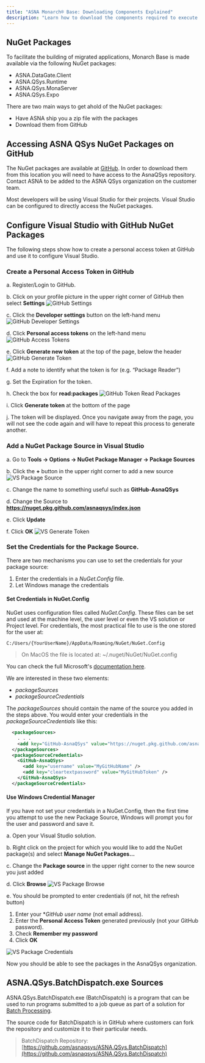 ```yaml
---
title: "ASNA Monarch® Base: Downloading Components Explained"
description: "Learn how to download the components required to execute applications migrated to ASNA Monarch® Base. Discover the essential steps to get started, from installation to basic configuration."
---
```


## NuGet Packages
To facilitate the building of migrated applications, Monarch Base is made available via the following NuGet packages:

- ASNA.DataGate.Client
- ASNA.QSys.Runtime
- ASNA.QSys.MonaServer
- ASNA.QSys.Expo

There are two main ways to get ahold of the NuGet packages:
 - Have ASNA ship you a zip file with the packages
 - Download them from GitHub

## Accessing ASNA QSys NuGet Packages on GitHub
The NuGet packages are available at [GitHub](https://github.com/orgs/asnaqsys/packages). In order to download them from this location you will need to have access to the AsnaQSys repository. Contact ASNA to be added to the ASNA QSys organization on the customer team.

Most developers will be using Visual Studio for their projects.  Visual Studio can be configured to directly access the NuGet packages.

## Configure Visual Studio with GitHub NuGet Packages
The following steps show how to create a personal access token at GitHub and use it to configure Visual Studio.

### Create a Personal Access Token in GitHub
a.	Register/Login to GitHub.

b.	Click on your profile picture in the upper right corner of GitHub then select **Settings**
![GitHub Settings](images/github-settings.jpg)

c.	Click the **Developer settings** button on the left-hand menu
![GitHub Developer Settings](images/github-developer-settings.jpg)

d.	Click **Personal access tokens** on the left-hand menu
![GitHub Access Tokens](images/github-access-tokens.jpg)

e.	Click **Generate new token** at the top of the page, below the header
![GitHub Generate Token](images/github-generate-token.jpg)

f.	Add a note to identify what the token is for (e.g. “Package Reader”)

g.	Set the Expiration for the token.

h.	Check the box for **read:packages**
![GitHub Token Read Packages](images/github-token-read-packages.jpg)

i.	Click **Generate token** at the bottom of the page

j.	The token will be displayed. Once you navigate away from the page, you will not see the code again and will have to repeat this process to generate another.

### Add a NuGet Package Source in Visual Studio
a.	Go to **Tools -> Options -> NuGet Package Manager -> Package Sources**

b.	Click the **+** button in the upper right corner to add a new source
![VS Package Source](images/vs-package-sources.jpg)

c.	Change the name to something useful such as **GitHub-AsnaQSys**

d.	Change the Source to **https://nuget.pkg.github.com/asnaqsys/index.json**

e.	Click **Update**

f.	Click **OK**
![VS Generate Token](images/vs-package-update.jpg)

### Set the Credentials for the Package Source.
There are two mechanisms you can use to set the credentials for your package source:
  1. Enter the credentials in a *NuGet.Config* file.
  2. Let Windows manage the credentials

#### Set Credentials in NuGet.Config
NuGet uses configuration files called *NuGet.Config*.  These files can be set and used at the machine level, the user level or even the VS solution or Project level.  For credentials, the most practical file to use is the one stored for the user at:

    C:/Users/{YourUserName}/AppData/Roaming/NuGet/NuGet.Config

>On MacOS the file is located at: ~/.nuget/NuGet/NuGet.config


You can check the full Microsoft's [documentation here](https://docs.microsoft.com/en-us/nuget/reference/nuget-config-file).

We are interested in these two elements:
 - *packageSources*
 - *packageSourceCredentials*

The *packageSources* should contain the name of the source you added in the steps above.  You would enter your credentials in the *packageSourceCredentials* like this:
```xml
  <packageSources>
    . . . 
    <add key="GitHub-AsnaQSys" value="https://nuget.pkg.github.com/asnaqsys/index.json" />
  </packageSources>
  <packageSourceCredentials>
    <GitHub-AsnaQSys>
      <add key="username" value="MyGitHubName" />
      <add key="cleartextpassword" value="MyGitHubToken" />
    </GitHub-AsnaQSys>
  </packageSourceCredentials>
```

#### Use Windows Credential Manager
If you have not set your credentials in a NuGet.Config, then the first time you attempt to use the new Package Source, Windows will prompt you for the user and password and save it.

a.	Open your Visual Studio solution.

b.	Right click on the project for which you would like to add the NuGet package(s) and select **Manage NuGet Packages…**

c.	Change the **Package source** in the upper right corner to the new source you just added

d.	Click **Browse**
![VS Package Browse](images/vs-package-browse.jpg)

e.	You should be prompted to enter credentials (if not, hit the refresh button)
  1.	Enter your **GitHub user name* (not email address).
  2.	Enter the **Personal Access Token** generated previously (not your GitHub password).
  3.	Check **Remember my password**
  4.	Click **OK**

![VS Package Credentials](images/vs-package-credentials.jpg)

Now you should be able to see the packages in the AsnaQSys organization.

## ASNA.QSys.BatchDispatch.exe Sources
ASNA.QSys.BatchDispatch.exe (BatchDispatch) is a program that can be used to run programs submitted to a job queue as part of a solution for [Batch Processing](/manuals/programming/jobs/batch-jobs.html). 

The source code for BatchDispatch is in GitHub where customers can fork the repository and customize it to their particular needs.

 > BatchDispatch Repository: [https://github.com/asnaqsys/ASNA.QSys.BatchDispatch](https://github.com/asnaqsys/ASNA.QSys.BatchDispatch)
